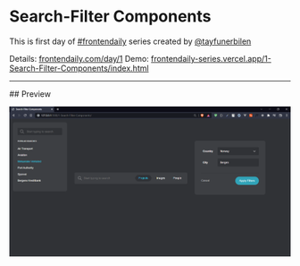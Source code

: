 # Search-Filter Components
This is first day of [#frontendaily](https://frontendaily.com/) series created by [@tayfunerbilen](https://github.com/tayfunerbilen)

Details: [frontendaily.com/day/1](https://frontendaily.com/day/1)
Demo: [frontendaily-series.vercel.app/1-Search-Filter-Components/index.html](https://frontendaily-series.vercel.app/1-Search-Filter-Components/index.html)
<hr>
## Preview

![preview](./assets/img/preview.png)
